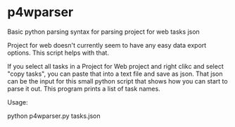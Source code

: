 # p4wparser
Basic python parsing syntax for parsing project for web tasks json

Project for web doesn't currently seem to have any easy data export options. This script helps with that. 

If you select all tasks in a Project for Web project and right clikc and select "copy tasks", you can paste that into a text file and save as json. 
That json can be the input for this small python script that shows how you can start to parse it out. This program prints a list of task names.

Usage:

python p4wparser.py tasks.json

